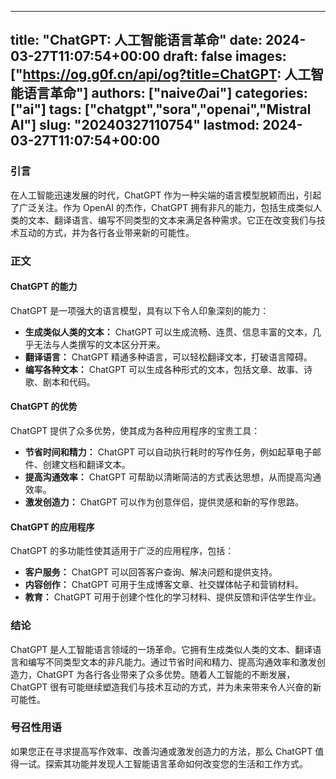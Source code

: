 
---
title: "ChatGPT: 人工智能语言革命"
date: 2024-03-27T11:07:54+00:00
draft: false
images: ["https://og.g0f.cn/api/og?title=ChatGPT: 人工智能语言革命"]
authors: ["naiveのai"]
categories: ["ai"]
tags: ["chatgpt","sora","openai","Mistral AI"]
slug: "20240327110754"
lastmod: 2024-03-27T11:07:54+00:00
---
### 引言

在人工智能迅速发展的时代，ChatGPT 作为一种尖端的语言模型脱颖而出，引起了广泛关注。作为 OpenAI 的杰作，ChatGPT 拥有非凡的能力，包括生成类似人类的文本、翻译语言、编写不同类型的文本来满足各种需求。它正在改变我们与技术互动的方式，并为各行各业带来新的可能性。

### 正文

#### ChatGPT 的能力

ChatGPT 是一项强大的语言模型，具有以下令人印象深刻的能力：

- **生成类似人类的文本：** ChatGPT 可以生成流畅、连贯、信息丰富的文本，几乎无法与人类撰写的文本区分开来。
- **翻译语言：** ChatGPT 精通多种语言，可以轻松翻译文本，打破语言障碍。
- **编写各种文本：** ChatGPT 可以生成各种形式的文本，包括文章、故事、诗歌、剧本和代码。

#### ChatGPT 的优势

ChatGPT 提供了众多优势，使其成为各种应用程序的宝贵工具：

- **节省时间和精力：** ChatGPT 可以自动执行耗时的写作任务，例如起草电子邮件、创建文档和翻译文本。
- **提高沟通效率：** ChatGPT 可帮助以清晰简洁的方式表达思想，从而提高沟通效率。
- **激发创造力：** ChatGPT 可以作为创意伴侣，提供灵感和新的写作思路。

#### ChatGPT 的应用程序

ChatGPT 的多功能性使其适用于广泛的应用程序，包括：

- **客户服务：** ChatGPT 可以回答客户查询、解决问题和提供支持。
- **内容创作：** ChatGPT 可用于生成博客文章、社交媒体帖子和营销材料。
- **教育：** ChatGPT 可用于创建个性化的学习材料、提供反馈和评估学生作业。

### 结论

ChatGPT 是人工智能语言领域的一场革命。它拥有生成类似人类的文本、翻译语言和编写不同类型文本的非凡能力。通过节省时间和精力、提高沟通效率和激发创造力，ChatGPT 为各行各业带来了众多优势。随着人工智能的不断发展，ChatGPT 很有可能继续塑造我们与技术互动的方式，并为未来带来令人兴奋的新可能性。

### 号召性用语

如果您正在寻求提高写作效率、改善沟通或激发创造力的方法，那么 ChatGPT 值得一试。探索其功能并发现人工智能语言革命如何改变您的生活和工作方式。